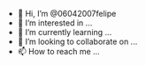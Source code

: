 - 👋 Hi, I’m @06042007felipe
- 👀 I’m interested in ...
- 🌱 I’m currently learning ...
- 💞️ I’m looking to collaborate on ...
- 📫 How to reach me ...

<!---
06042007felipe/06042007felipe is a ✨ special ✨ repository because its `README.md` (this file) appears on your GitHub profile.
You can click the Preview link to take a look at your changes.
--->
